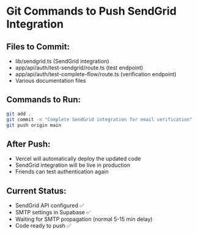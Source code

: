 # Git Commands to Push SendGrid Integration

## Files to Commit:
- lib/sendgrid.ts (SendGrid integration)
- app/api/auth/test-sendgrid/route.ts (test endpoint)
- app/api/auth/test-complete-flow/route.ts (verification endpoint)
- Various documentation files

## Commands to Run:

```bash
git add .
git commit -m "Complete SendGrid integration for email verification"
git push origin main
```

## After Push:
- Vercel will automatically deploy the updated code
- SendGrid integration will be live in production
- Friends can test authentication again

## Current Status:
- SendGrid API configured ✅
- SMTP settings in Supabase ✅ 
- Waiting for SMTP propagation (normal 5-15 min delay)
- Code ready to push ✅